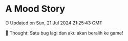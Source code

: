 # A Mood Story

⏰ Updated on Sun, 21 Jul 2024 21:25:43 GMT

💭 Thought: Satu bug lagi dan aku akan beralih ke game!


